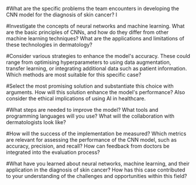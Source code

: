#What are the specific problems the team encounters in developing the CNN model for the diagnosis of skin cancer? I

#Investigate the concepts of neural networks and machine learning. What are the basic principles of CNNs, and how do they differ from other machine learning techniques? What are the applications and limitations of these technologies in dermatology?

#Consider various strategies to enhance the model's accuracy. These could range from optimising hyperparameters to using data augmentation, transfer learning, or integrating additional data such as patient information. Which methods are most suitable for this specific case?

#Select the most promising solution and substantiate this choice with arguments. How will this solution enhance the model's performance? Also consider the ethical implications of using AI in healthcare.

#What steps are needed to improve the model? What tools and programming languages will you use? What will the collaboration with dermatologists look like?

#How will the success of the implementation be measured? Which metrics are relevant for assessing the performance of the CNN model, such as accuracy, precision, and recall? How can feedback from doctors be integrated into the evaluation process?

#What have you learned about neural networks, machine learning, and their application in the diagnosis of skin cancer? How has this case contributed to your understanding of the challenges and opportunities within this field?